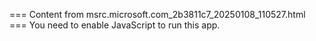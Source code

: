 === Content from msrc.microsoft.com_2b3811c7_20250108_110527.html ===
You need to enable JavaScript to run this app.
